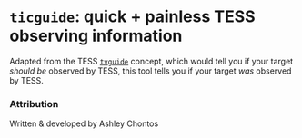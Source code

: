 # ``ticguide``: **quick + painless TESS observing information**

Adapted from the TESS [``tvguide``](https://github.com/tessgi/tvguide) concept, which would tell you if your target *should be* observed by TESS, this tool tells you if your target *was* observed by TESS.

### Attribution

Written & developed by Ashley Chontos
